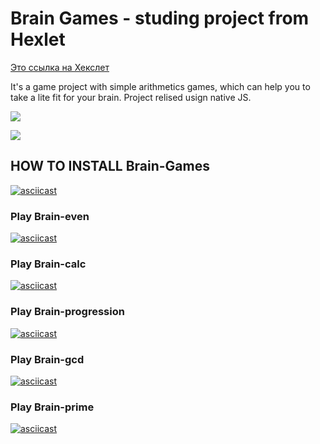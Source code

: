 # Brain Games - studing project from Hexlet
[Это ссылка на Хекслет](https://hexlet.io)

It's a game project with simple arithmetics games,
which can help you to take a lite fit for your brain.
Project relised usign native JS.

<a href="https://codeclimate.com/github/FunnyDrew/project-lvl1-s462/maintainability"><img src="https://api.codeclimate.com/v1/badges/f87db514e3f199c3ef47/maintainability" /></a>

<a href="https://travis-ci.com/FunnyDrew/project-lvl1-s462"><img
src="https://travis-ci.com/FunnyDrew/project-lvl1-s462.svg?branch=master" /></a>

## HOW TO INSTALL Brain-Games
[![asciicast](https://asciinema.org/a/8VZkLZrTRK6slriSnp79Asy36.svg)](https://asciinema.org/a/8VZkLZrTRK6slriSnp79Asy36)

### Play Brain-even
[![asciicast](https://asciinema.org/a/yhyO25hbr0mY7kpOs39ZtsP7p.svg)](https://asciinema.org/a/yhyO25hbr0mY7kpOs39ZtsP7p)

### Play Brain-calc
[![asciicast](https://asciinema.org/a/3muE3d5zFAyBC88TyksW8yw3P.svg)](https://asciinema.org/a/3muE3d5zFAyBC88TyksW8yw3P)

### Play Brain-progression
[![asciicast](https://asciinema.org/a/Uh2NazHEp49kz9wNiEWG08cRD.svg)](https://asciinema.org/a/Uh2NazHEp49kz9wNiEWG08cRD)

### Play Brain-gcd
[![asciicast](https://asciinema.org/a/LspbBw4hZgEzRLXJaaSkc3jNE.svg)](https://asciinema.org/a/LspbBw4hZgEzRLXJaaSkc3jNE)

### Play Brain-prime
[![asciicast](https://asciinema.org/a/vH0wlTn0M4rHfn0368QYj9odd.svg)](https://asciinema.org/a/vH0wlTn0M4rHfn0368QYj9odd)